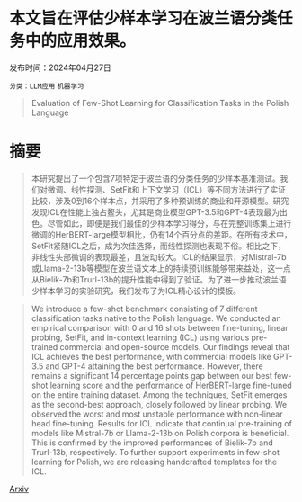 # 本文旨在评估少样本学习在波兰语分类任务中的应用效果。

发布时间：2024年04月27日

`分类：LLM应用` `机器学习`

> Evaluation of Few-Shot Learning for Classification Tasks in the Polish Language

# 摘要

> 本研究提出了一个包含7项特定于波兰语的分类任务的少样本基准测试。我们对微调、线性探测、SetFit和上下文学习（ICL）等不同方法进行了实证比较，涉及0到16个样本点，并采用了多种预训练的商业和开源模型。研究发现ICL在性能上独占鳌头，尤其是商业模型GPT-3.5和GPT-4表现最为出色。尽管如此，即便是我们最佳的少样本学习得分，与在完整训练集上进行微调的HerBERT-large模型相比，仍有14个百分点的差距。在所有技术中，SetFit紧随ICL之后，成为次佳选择，而线性探测也表现不俗。相比之下，非线性头部微调的表现最差，且波动较大。ICL的结果显示，对Mistral-7b或Llama-2-13b等模型在波兰语文本上的持续预训练能够带来益处，这一点从Bielik-7b和Trurl-13b的提升性能中得到了验证。为了进一步推动波兰语少样本学习的实验研究，我们发布了为ICL精心设计的模板。

> We introduce a few-shot benchmark consisting of 7 different classification tasks native to the Polish language. We conducted an empirical comparison with 0 and 16 shots between fine-tuning, linear probing, SetFit, and in-context learning (ICL) using various pre-trained commercial and open-source models. Our findings reveal that ICL achieves the best performance, with commercial models like GPT-3.5 and GPT-4 attaining the best performance. However, there remains a significant 14 percentage points gap between our best few-shot learning score and the performance of HerBERT-large fine-tuned on the entire training dataset. Among the techniques, SetFit emerges as the second-best approach, closely followed by linear probing. We observed the worst and most unstable performance with non-linear head fine-tuning. Results for ICL indicate that continual pre-training of models like Mistral-7b or Llama-2-13b on Polish corpora is beneficial. This is confirmed by the improved performances of Bielik-7b and Trurl-13b, respectively. To further support experiments in few-shot learning for Polish, we are releasing handcrafted templates for the ICL.

[Arxiv](https://arxiv.org/abs/2404.17832)